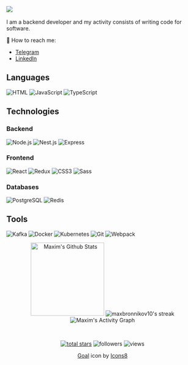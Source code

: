 <p float="left">
<img src="https://readme-typing-svg.herokuapp.com?font=Fira+Code&weight=600&size=28&duration=2500&pause=1000&color=FF8484&vCenter=true&width=435&height=30&lines=Hello%2C+I'm+Maxim+Bronnikov+"/>
&nbsp; &nbsp;
</p>

I am a backend developer and my activity consists of writing code for software.

📧 How to reach me: 
- <a href="https://t.me/yungpiggy" target="blank">Telegram</a>
- <a href="https://www.linkedin.com/in/maxim-bronnikov-801b202b0" target="blank">LinkedIn</a>

## Languages

![HTML](https://img.shields.io/badge/-HTML-000?&logo=html5)
![JavaScript](https://img.shields.io/badge/-JavaScript-000?&logo=JavaScript)
![TypeScript](https://img.shields.io/badge/-TypeScript-000?&logo=TypeScript)

## Technologies

### Backend

![Node.js](https://img.shields.io/badge/-Node.js-000?&logo=node.js)
![Nest.js](https://img.shields.io/badge/-Nest.js-000?&logo=nestjs)
![Express](https://img.shields.io/badge/-Express-000?&logo=Express)

### Frontend

![React](https://img.shields.io/badge/-React-000?&logo=React)
![Redux](https://img.shields.io/badge/-Redux-000?&logo=Redux&logoColor=764ABC)
![CSS3](https://img.shields.io/badge/-CSS3-000?&logo=CSS3&logoColor=1572B6)
![Sass](https://img.shields.io/badge/-Sass-000?&logo=Sass)

### Databases

![PostgreSQL](https://img.shields.io/badge/-PostgreSQL-000?&logo=postgresql)
![Redis](https://img.shields.io/badge/-Redis-000?&logo=redis)

## Tools

![Kafka](https://img.shields.io/badge/-Kafka-000?&logo=apache-kafka)
![Docker](https://img.shields.io/badge/-Docker-000?&logo=Docker)
![Kubernetes](https://img.shields.io/badge/-Kubernetes-000?&logo=kubernetes)
![Git](https://img.shields.io/badge/-Git-000?&logo=Git)
![Webpack](https://img.shields.io/badge/-Webpack-000?&logo=webpack)

<p align="center">
<!--     <img src="https://www.codewars.com/users/daniilshat/badges/large"/> -->
<!--     <img src="https://leetcode-stats-six.vercel.app/api?username=KnlnKS"/> -->
<!--     <a href="#"><img alt="Maxim's Top Languages" src="https://github-readme-stats.vercel.app/api/top-langs/?username=maxbronnikov10&langs_count=8&layout=compact&theme=react&hide_border=true&bg_color=1F222E&title_color=F85D7F&icon_color=F8D866&hide=Jupyter%20Notebook" height="192px"/></a> -->
    <img alt="Maxim's Github Stats" src="https://denvercoder1-github-readme-stats.vercel.app/api/?username=maxbronnikov10&show_icons=true&count_private=true&theme=react&hide_border=true&bg_color=1F222E&title_color=F85D7F&icon_color=F8D866" height="192px"/>
    <img title="Maxim's Streak Stats" alt="maxbronnikov10's streak" src="https://github-readme-streak-stats.herokuapp.com/?user=maxbronnikov10&theme=monokai-metallian&hide_border=true"/>
    <img alt="Maxim's Activity Graph" src="https://github-readme-activity-graph.vercel.app/graph/?username=maxbronnikov10&bg_color=1F222E&color=F8D866&line=F85D7F&point=FFFFFF&hide_border=true" />
</p>
<br/>

<p align="center">
  <a href="https://github.com/maxbronnikov10?tab=repositories&sort=stargazers">
    <img alt="total stars" title="Total stars on GitHub" src="https://custom-icon-badges.herokuapp.com/badge/dynamic/json?logo=star&color=55960c&labelColor=488207&label=Stars&style=for-the-badge&query=%24.stars&url=https://api.github-star-counter.workers.dev/user/maxbronnikov10"/></a>
    <img alt="followers" title="Follow me on Github" src="https://custom-icon-badges.herokuapp.com/github/followers/maxbronnikov10?color=236ad3&labelColor=1155ba&style=for-the-badge&logo=person-add&label=Follow&logoColor=white"/>
    <img alt="views" title="Profile views" src="https://komarev.com/ghpvc/?username=maxbronnikov10&style=for-the-badge"/>
</p>

<p align="center"><a target="_blank" href="https://icons8.com/icon/zwt6G9HIBTaK/goal">Goal</a> icon by <a target="_blank" href="https://icons8.com">Icons8</a></p>

